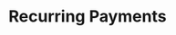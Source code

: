 ---
title: Recurring Payments
description: Use a webhook to handle recurring payments. 
weight: 52
lastmod: 2020-04-20T10:23:30-09:00
draft: false
vimeo: 
icon: stripe
video_length: 1:00
---